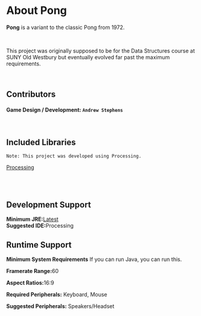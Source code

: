 <h1>About Pong</h1>
<p><b>Pong</b> is a variant to the classic Pong from 1972.</p>
<br/>
<p>This project was originally supposed to be for the Data Structures course at SUNY Old Westbury but eventually evolved far past the maximum requirements.</p>
<br>

## Contributors

#### Game Design / Development: `Andrew Stephens`

<br>

## Included Libraries
`Note: This project was developed using Processing.`

<a href = "https://processing.org/">Processing</a><br>

<br>
<br>

## Development Support
<p><b>Minimum JRE:</b><a href="https://www.oracle.com/java/technologies/downloads/">Latest</a></br>
<b>Suggested IDE:</b>Processing</p>

## Runtime Support
<p><b>Minimum System Requirements</b>
If you can run Java, you can run this.</p>
<p><b>Framerate Range:</b>60</p>
<p><b>Aspect Ratios:</b>16:9</p>
<p><b>Required Peripherals:</b> Keyboard, Mouse</p>
<p><b>Suggested Peripherals:</b> Speakers/Headset</p>
